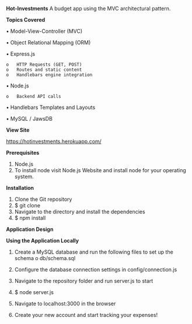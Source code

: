 **Hot-Investments**
A budget app using the MVC architectural pattern.

**Topics Covered**

•	Model-View-Controller (MVC)

•	Object Relational Mapping (ORM)

•	Express.js

	o	HTTP Requests (GET, POST)
	o	Routes and static content
	o	Handlebars engine integration

•	Node.js

	o	Backend API calls

•	Handlebars Templates and Layouts

•	MySQL / JawsDB


**View Site**

https://hotinvestments.herokuapp.com/

**Prerequisites**

1.	Node.js 
2.	To install node visit Node.js Website and install node for your
operating system.

**Installation**

1.	Clone the Git repository
2.	$ git clone <repo>
3.	Navigate to the directory and install the dependencies
4.	$ npm install

**Application Design**


**Using the Application Locally**
1.	Create a MySQL database and run the following files to set up the schema
	o	db/schema.sql

2.	Configure the database connection settings in config/connection.js
3.	Navigate to the repository folder and run server.js to start
4.	$ node server.js
5.	Navigate to localhost:3000 in the browser
6.	Create your new account and start tracking your expenses!
